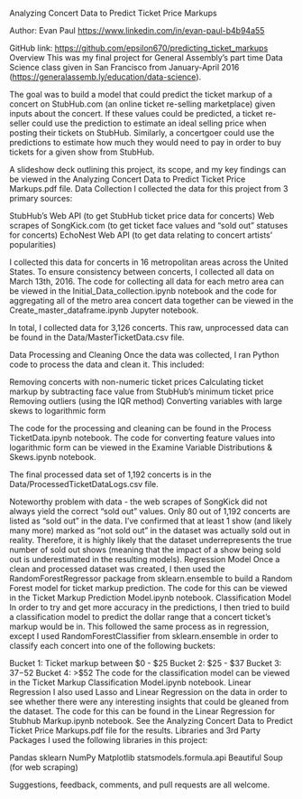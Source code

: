 Analyzing Concert Data to Predict Ticket Price Markups

Author: Evan Paul
https://www.linkedin.com/in/evan-paul-b4b94a55 

GitHub link: https://github.com/epsilon670/predicting_ticket_markups 
Overview
This was my final project for General Assembly’s part time Data Science class given in San Francisco from January-April 2016 (https://generalassemb.ly/education/data-science).

The goal was to build a model that could predict the ticket markup of a concert on StubHub.com (an online ticket re-selling marketplace) given inputs about the concert. If these values could be predicted, a ticket re-seller could use the prediction to estimate an ideal selling price when posting their tickets on StubHub. Similarly, a concertgoer could use the predictions to estimate how much they would need to pay in order to buy tickets for a given show from StubHub.

A slideshow deck outlining this project, its scope, and my key findings can be viewed in the Analyzing Concert Data to Predict Ticket Price Markups.pdf file.
Data Collection
I collected the data for this project from 3 primary sources:

StubHub’s Web API (to get StubHub ticket price data for concerts)
Web scrapes of SongKick.com (to get ticket face values and “sold out” statuses for concerts)
EchoNest Web API (to get data relating to concert artists’ popularities)

I collected this data for concerts in 16 metropolitan areas across the United States. To ensure consistency between concerts, I collected all data on March 13th, 2016. The code for collecting all data for each metro area can be viewed in the Initial_Data_collection.ipynb notebook and the code for aggregating all of the metro area concert data together can be viewed in the Create_master_dataframe.ipynb Jupyter notebook.

In total, I collected data for 3,126 concerts. This raw, unprocessed data can be found in the Data/MasterTicketData.csv file.

Data Processing and Cleaning
Once the data was collected, I ran Python code to process the data and clean it. This included:

Removing concerts with non-numeric ticket prices
Calculating ticket markup by subtracting face value from StubHub’s minimum ticket price
Removing outliers (using the IQR method)
Converting variables with large skews to logarithmic form

The code for the processing and cleaning can be found in the Process TicketData.ipynb notebook. The code for converting feature values into logarithmic form can be viewed in the Examine Variable Distributions & Skews.ipynb notebook.

The final processed data set of 1,192 concerts is in the Data/ProcessedTicketDataLogs.csv file.

Noteworthy problem with data - the web scrapes of SongKick did not always yield the correct “sold out” values. Only 80 out of 1,192 concerts are listed as “sold out” in the data. I’ve confirmed that at least 1 show (and likely many more) marked as “not sold out” in the dataset was actually sold out in reality. Therefore, it is highly likely that the dataset underrepresents the true number of sold out shows (meaning that the impact of a show being sold out is underestimated in the resulting models).
Regression Model
Once a clean and processed dataset was created, I then used the RandomForestRegressor package from sklearn.ensemble to build a Random Forest model for ticket markup prediction. The code for this can be viewed in the Ticket Markup Prediction Model.ipynb notebook.
Classification Model
In order to try and get more accuracy in the predictions, I then tried to build a classification model to predict the dollar range that a concert ticket’s markup would be in. This followed the same process as in regression, except I used RandomForestClassifier from sklearn.ensemble in order  to classify each concert into one of the following buckets:

Bucket 1: Ticket markup between $0 - $25 
Bucket 2: $25 - $37
Bucket 3: $37-$52
Bucket 4: >$52
The code for the classification model can be viewed in the Ticket Markup Classification Model.ipynb notebook.
Linear Regression
I also used Lasso and Linear Regression on the data in order to see whether there were any interesting insights that could be gleaned from the dataset. The code for this can be found in the Linear Regression for Stubhub Markup.ipynb notebook. See the Analyzing Concert Data to Predict Ticket Price Markups.pdf file for the results.
Libraries and 3rd Party Packages
I used the following libraries in this project:

Pandas
sklearn
NumPy
Matplotlib
statsmodels.formula.api
Beautiful Soup (for web scraping)

Suggestions, feedback, comments, and pull requests are all welcome.

